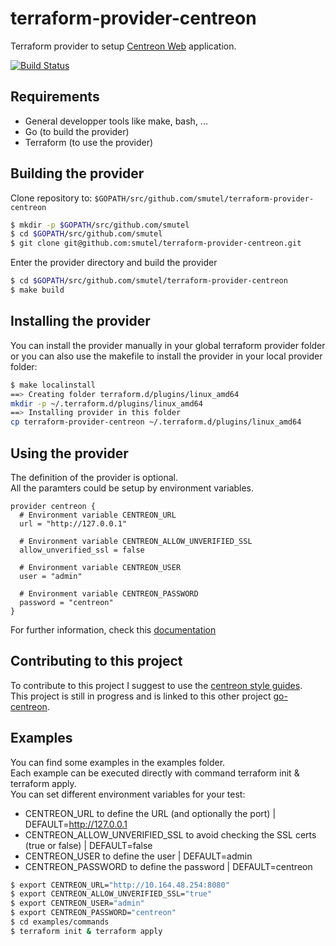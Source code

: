 # terraform-provider-centreon

Terraform provider to setup [Centreon Web](https://www.centreon.com/en/solutions/centreon/) application.

[![Build Status](https://travis-ci.org/smutel/terraform-provider-centreon.svg?branch=master)](https://travis-ci.org/smutel/terraform-provider-centreon)

## Requirements

* General developper tools like make, bash, ...
* Go (to build the provider)
* Terraform (to use the provider)

## Building the provider

Clone repository to: ``$GOPATH/src/github.com/smutel/terraform-provider-centreon``

```bash
$ mkdir -p $GOPATH/src/github.com/smutel
$ cd $GOPATH/src/github.com/smutel
$ git clone git@github.com:smutel/terraform-provider-centreon.git
```

Enter the provider directory and build the provider

```bash
$ cd $GOPATH/src/github.com/smutel/terraform-provider-centreon
$ make build
```

## Installing the provider

You can install the provider manually in your global terraform provider folder 
or you can also use the makefile to install the provider in your local provider folder:

```bash
$ make localinstall
==> Creating folder terraform.d/plugins/linux_amd64
mkdir -p ~/.terraform.d/plugins/linux_amd64
==> Installing provider in this folder
cp terraform-provider-centreon ~/.terraform.d/plugins/linux_amd64
```

## Using the provider

The definition of the provider is optional.  
All the paramters could be setup by environment variables.  

```hcl
provider centreon {
  # Environment variable CENTREON_URL
  url = "http://127.0.0.1"
  
  # Environment variable CENTREON_ALLOW_UNVERIFIED_SSL
  allow_unverified_ssl = false
  
  # Environment variable CENTREON_USER
  user = "admin"
  
  # Environment variable CENTREON_PASSWORD
  password = "centreon"
}
```

For further information, check this [documentation](docs/Provider.md)

## Contributing to this project

To contribute to this project I suggest to use the [centreon style guides](https://github.com/centreon/centreon/blob/master/CONTRIBUTING.md#centreon-style-guides).  
This project is still in progress and is linked to this other project [go-centreon](https://github.com/smutel/go-centreon).

## Examples

You can find some examples in the examples folder.  
Each example can be executed directly with command terraform init & terraform apply.  
You can set different environment variables for your test:
* CENTREON_URL to define the URL (and optionally the port) | DEFAULT=http://127.0.0.1
* CENTREON_ALLOW_UNVERIFIED_SSL to avoid checking the SSL certs (true or false) | DEFAULT=false
* CENTREON_USER to define the user | DEFAULT=admin
* CENTREON_PASSWORD to define the password | DEFAULT=centreon

```bash
$ export CENTREON_URL="http://10.164.48.254:8080"
$ export CENTREON_ALLOW_UNVERIFIED_SSL="true"
$ export CENTREON_USER="admin"
$ export CENTREON_PASSWORD="centreon"
$ cd examples/commands
$ terraform init & terraform apply
```
